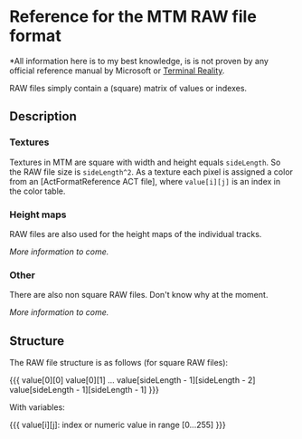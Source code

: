 # Reference for the MTM RAW file format

*All information here is to my best knowledge, is is not proven by any official reference manual by Microsoft or [Terminal Reality](TerminalReality.md).

RAW files simply contain a (square) matrix of values or indexes.

## Description

### Textures

Textures in MTM are square with width and height equals `sideLength`. So the RAW file size is `sideLength^2`. As a texture each pixel is assigned a color from an [ActFormatReference ACT file], where `value[i][j]` is an index in the color table.

### Height maps

RAW files are also used for the height maps of the individual tracks.

_More information to come._

### Other

There are also non square RAW files. Don't know why at the moment.

_More information to come._

## Structure

The RAW file structure is as follows (for square RAW files):

{{{
value[0][0]
value[0][1]
...
value[sideLength - 1][sideLength - 2]
value[sideLength - 1][sideLength - 1]
}}}

With variables:

{{{
value[i][j]: index or numeric value in range [0...255]
}}}